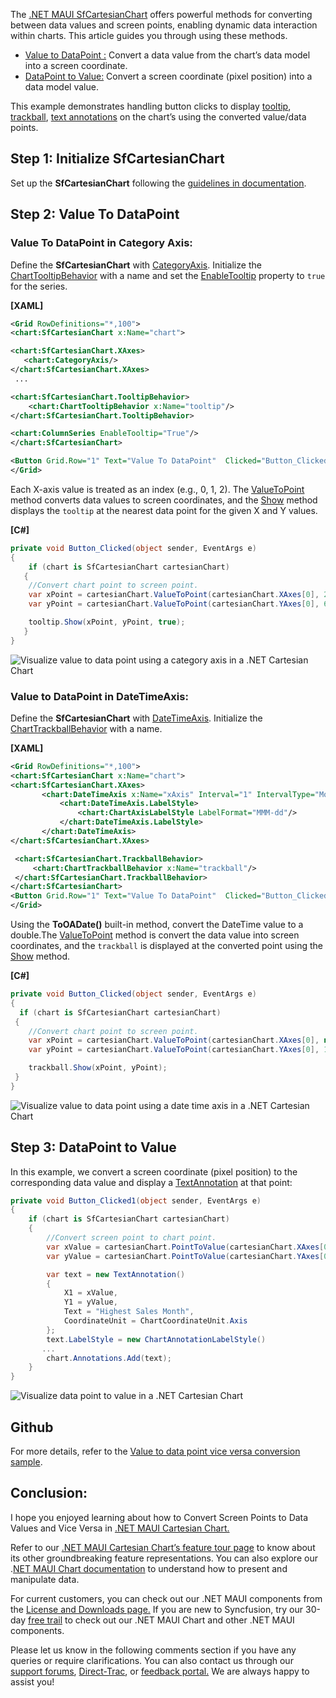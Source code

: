 The [.NET MAUI SfCartesianChart](https://www.syncfusion.com/maui-controls/maui-cartesian-charts) offers powerful methods for converting between data values and screen points, enabling dynamic data interaction within charts. This article guides you through using these methods.

* [Value to DataPoint :](https://help.syncfusion.com/cr/maui/Syncfusion.Maui.Charts.SfCartesianChart.html#Syncfusion_Maui_Charts_SfCartesianChart_ValueToPoint_Syncfusion_Maui_Charts_ChartAxis_System_Double_) Convert a data value from the chart’s data model into a screen coordinate.
* [DataPoint to Value:](https://help.syncfusion.com/cr/maui/Syncfusion.Maui.Charts.SfCartesianChart.html#Syncfusion_Maui_Charts_SfCartesianChart_PointToValue_Syncfusion_Maui_Charts_ChartAxis_System_Double_System_Double_) Convert a screen coordinate (pixel position) into a data model value.

This example demonstrates handling button clicks to display [tooltip](https://help.syncfusion.com/maui/cartesian-charts/tooltip), [trackball](https://help.syncfusion.com/maui/cartesian-charts/trackball), [text annotations](https://help.syncfusion.com/maui/cartesian-charts/annotation#text-annotation) on the chart’s using the converted value/data points.

## Step 1: Initialize SfCartesianChart
Set up the **SfCartesianChart** following the [guidelines in documentation](https://help.syncfusion.com/maui/cartesian-charts/getting-started).

## Step 2: Value To DataPoint

### Value To DataPoint in Category Axis:
Define the **SfCartesianChart** with [CategoryAxis](https://help.syncfusion.com/cr/maui/Syncfusion.Maui.Charts.CategoryAxis.html).  Initialize the [ChartTooltipBehavior](https://help.syncfusion.com/cr/maui/Syncfusion.Maui.Charts.ChartTooltipBehavior.html) with a name and set the [EnableTooltip](https://help.syncfusion.com/cr/maui/Syncfusion.Maui.Charts.ChartSeries.html#Syncfusion_Maui_Charts_ChartSeries_EnableTooltip) property to `true` for the series.

**[XAML]**
 
 ```xml
<Grid RowDefinitions="*,100">
<chart:SfCartesianChart x:Name="chart">

<chart:SfCartesianChart.XAxes>
    <chart:CategoryAxis/>
</chart:SfCartesianChart.XAxes>
  ...

 <chart:SfCartesianChart.TooltipBehavior>
     <chart:ChartTooltipBehavior x:Name="tooltip"/>
 </chart:SfCartesianChart.TooltipBehavior>

 <chart:ColumnSeries EnableTooltip="True"/>
 </chart:SfCartesianChart>
 
<Button Grid.Row="1" Text="Value To DataPoint"  Clicked="Button_Clicked"/>
</Grid>
 ```

Each X-axis value is treated as an index (e.g., 0, 1, 2). The [ValueToPoint](https://help.syncfusion.com/cr/maui/Syncfusion.Maui.Charts.SfCartesianChart.html#Syncfusion_Maui_Charts_SfCartesianChart_ValueToPoint_Syncfusion_Maui_Charts_ChartAxis_System_Double_) method converts data values to screen coordinates, and the [Show](https://help.syncfusion.com/cr/maui/Syncfusion.Maui.Charts.ChartTooltipBehavior.html#Syncfusion_Maui_Charts_ChartTooltipBehavior_Show_System_Single_System_Single_System_Boolean_) method displays the `tooltip` at the nearest data point for the given X and Y values. 

**[C#]**
 
 ```csharp
private void Button_Clicked(object sender, EventArgs e)
 {
     if (chart is SfCartesianChart cartesianChart)
    {
     //Convert chart point to screen point.
     var xPoint = cartesianChart.ValueToPoint(cartesianChart.XAxes[0], 2);
     var yPoint = cartesianChart.ValueToPoint(cartesianChart.YAxes[0], 65);

     tooltip.Show(xPoint, yPoint, true);
    }
 }
 ```
 
 ![Visualize value to data point using a category axis in a .NET Cartesian Chart](https://support.syncfusion.com/kb/agent/attachment/article/18515/inline?token=eyJhbGciOiJodHRwOi8vd3d3LnczLm9yZy8yMDAxLzA0L3htbGRzaWctbW9yZSNobWFjLXNoYTI1NiIsInR5cCI6IkpXVCJ9.eyJpZCI6IjM0NDAxIiwib3JnaWQiOiIzIiwiaXNzIjoic3VwcG9ydC5zeW5jZnVzaW9uLmNvbSJ9.2ei5-TmnR_x6VtTFOLpPeJGJUDfEVWY0RYKeisY_R30)

### Value to DataPoint in DateTimeAxis:
Define the **SfCartesianChart** with [DateTimeAxis](https://help.syncfusion.com/cr/maui/Syncfusion.Maui.Charts.DateTimeAxis.html#properties). Initialize the [ChartTrackballBehavior](https://help.syncfusion.com/cr/maui/Syncfusion.Maui.Charts.ChartTrackballBehavior.html) with a name.

**[XAML]**
 
 ```xml
<Grid RowDefinitions="*,100">
<chart:SfCartesianChart x:Name="chart">
<chart:SfCartesianChart.XAxes>
        <chart:DateTimeAxis x:Name="xAxis" Interval="1" IntervalType="Months">
            <chart:DateTimeAxis.LabelStyle>
                <chart:ChartAxisLabelStyle LabelFormat="MMM-dd"/>
            </chart:DateTimeAxis.LabelStyle>
        </chart:DateTimeAxis>
 </chart:SfCartesianChart.XAxes>
 
  <chart:SfCartesianChart.TrackballBehavior>
      <chart:ChartTrackballBehavior x:Name="trackball"/>
  </chart:SfCartesianChart.TrackballBehavior>
 </chart:SfCartesianChart>
<Button Grid.Row="1" Text="Value To DataPoint"  Clicked="Button_Clicked"/>
</Grid>
 ```
Using the **ToOADate()** built-in method, convert the DateTime value to a double.The [ValueToPoint](https://help.syncfusion.com/cr/maui/Syncfusion.Maui.Charts.SfCartesianChart.html#Syncfusion_Maui_Charts_SfCartesianChart_ValueToPoint_Syncfusion_Maui_Charts_ChartAxis_System_Double_) method is convert the data value into screen coordinates, and the `trackball` is displayed at the converted point using the [Show](https://help.syncfusion.com/cr/maui/Syncfusion.Maui.Charts.ChartTrackballBehavior.html#Syncfusion_Maui_Charts_ChartTrackballBehavior_Show_System_Single_System_Single_) method.

**[C#]**
 
 ```csharp
private void Button_Clicked(object sender, EventArgs e)
 {
   if (chart is SfCartesianChart cartesianChart)
  {
     //Convert chart point to screen point.
     var xPoint = cartesianChart.ValueToPoint(cartesianChart.XAxes[0], new DateTime(2010,04,30).ToOADate());
     var yPoint = cartesianChart.ValueToPoint(cartesianChart.YAxes[0], 182);

     trackball.Show(xPoint, yPoint);
  }
 } 
 ```
 
 ![Visualize value to data point using a date time axis in a .NET Cartesian Chart](https://support.syncfusion.com/kb/agent/attachment/article/18515/inline?token=eyJhbGciOiJodHRwOi8vd3d3LnczLm9yZy8yMDAxLzA0L3htbGRzaWctbW9yZSNobWFjLXNoYTI1NiIsInR5cCI6IkpXVCJ9.eyJpZCI6IjM0MzM1Iiwib3JnaWQiOiIzIiwiaXNzIjoic3VwcG9ydC5zeW5jZnVzaW9uLmNvbSJ9.pt6ktasbXCmrJhVSciD4g8wXXkI5wx3Js7Nofivpsro)
 
## Step 3: DataPoint to Value
In this example, we convert a screen coordinate (pixel position) to the corresponding data value and display a [TextAnnotation](https://help.syncfusion.com/cr/maui/Syncfusion.Maui.Charts.TextAnnotation.html) at that point:

 
 ```csharp
 private void Button_Clicked1(object sender, EventArgs e)
 {
     if (chart is SfCartesianChart cartesianChart)
     {
         //Convert screen point to chart point.
         var xValue = cartesianChart.PointToValue(cartesianChart.XAxes[0], 630, 100);
         var yValue = cartesianChart.PointToValue(cartesianChart.YAxes[0], 630, 100);

         var text = new TextAnnotation()
         {
             X1 = xValue,
             Y1 = yValue,
             Text = "Highest Sales Month",
             CoordinateUnit = ChartCoordinateUnit.Axis
         };
         text.LabelStyle = new ChartAnnotationLabelStyle()
        ...
         chart.Annotations.Add(text);
     }
 }
 ```
 ![Visualize data point to value in a .NET Cartesian Chart](https://support.syncfusion.com/kb/agent/attachment/article/18515/inline?token=eyJhbGciOiJodHRwOi8vd3d3LnczLm9yZy8yMDAxLzA0L3htbGRzaWctbW9yZSNobWFjLXNoYTI1NiIsInR5cCI6IkpXVCJ9.eyJpZCI6IjM0MzM2Iiwib3JnaWQiOiIzIiwiaXNzIjoic3VwcG9ydC5zeW5jZnVzaW9uLmNvbSJ9.kTJIs32GTSBfyRT6smujuOZYgbWqFZ7qz7S9QqT4yng)
## Github
For more details, refer to the [Value to data point vice versa conversion sample](https://github.com/SyncfusionExamples/How-to-Convert-Screen-Points-to-Data-Values-and-Vice-Versa-in-Cartesian-Chart).

## Conclusion:
I hope you enjoyed learning about how to Convert Screen Points to Data Values and Vice Versa in [.NET MAUI Cartesian Chart.](https://help.syncfusion.com/maui/cartesian-charts/getting-started)

Refer to our [.NET MAUI Cartesian Chart’s feature tour page](https://www.syncfusion.com/maui-controls/maui-cartesian-charts) to know about its other groundbreaking feature representations. You can also explore our .[NET MAUI Chart documentation](https://help.syncfusion.com/maui/cartesian-charts/getting-started) to understand how to present and manipulate data.

For current customers, you can check out our .NET MAUI components from the [License and Downloads page.](https://www.syncfusion.com/sales/teamlicense) If you are new to Syncfusion, try our 30-day [free trail](https://www.syncfusion.com/downloads/maui) to check out our .NET MAUI Chart and other .NET MAUI components.

Please let us know in the following comments section if you have any queries or require clarifications. You can also contact us through our [support forums](https://www.syncfusion.com/forums), [Direct-Trac](https://support.syncfusion.com/create), or [feedback portal.](https://www.syncfusion.com/feedback/maui?control=sfcartesianchart) We are always happy to assist you!
